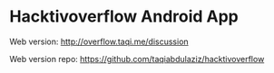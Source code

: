 # Hacktivoverflow Android App
Web version: http://overflow.taqi.me/discussion

Web version repo: https://github.com/taqiabdulaziz/hacktivoverflow
